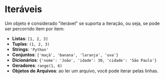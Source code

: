 # Iteráveis


Um objeto é considerado "iterável" se suporta a iteração, ou seja, se pode ser percorrido item por item:

- **Listas**: ``[1, 2, 3]``
- **Tuplas**: ``(1, 2, 3)``
- **Strings**: ``'Python'``
- **Conjuntos**: ``{'maçã', 'banana', 'laranja', 'uva'}``
- **Dicionários**: ``{'nome': 'João', 'idade': 30, 'cidade': 'São Paulo'}``
- **Geradores**: ``range(1, 6)``
- **Objetos de Arquivos**: ao ler um arquivo, você pode iterar pelas linhas.